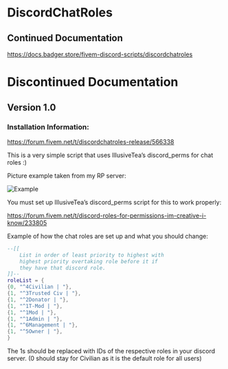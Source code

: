 # DiscordChatRoles

## Continued Documentation
https://docs.badger.store/fivem-discord-scripts/discordchatroles

# Discontinued Documentation

## Version 1.0

### Installation Information:
https://forum.fivem.net/t/discordchatroles-release/566338

This is a very simple script that uses IllusiveTea’s discord_perms for chat roles :)

Picture example taken from my RP server:

![Example](https://i.gyazo.com/c845547a9cbcd99e7716726d53abb216.png)

You must set up IllusiveTea’s discord_perms script for this to work properly:

https://forum.fivem.net/t/discord-roles-for-permissions-im-creative-i-know/233805

Example of how the chat roles are set up and what you should change:

```lua
--[[
	List in order of least priority to highest with 
	highest priority overtaking role before it if 
	they have that discord role.
]]--
roleList = {
{0, "^4Civilian | "},
{1, "^3Trusted Civ | "},
{1, "^2Donator | "},
{1, "^1T-Mod | "},
{1, "^1Mod | "},
{1, "^1Admin | "},
{1, "^6Management | "},
{1, "^5Owner | "},
}
```

The 1s should be replaced with IDs of the respective roles in your discord server. (0 should stay for Civilian as it is the default role for all users)
